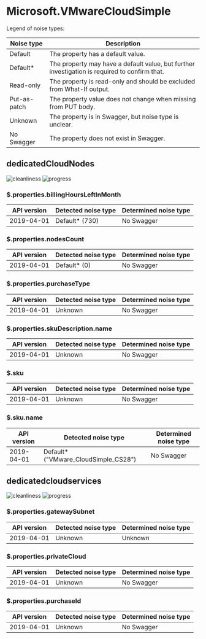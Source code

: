 # Microsoft.VMwareCloudSimple

Legend of noise types:

| Noise type   | Description                                                                                   |
| ------------ | --------------------------------------------------------------------------------------------- |
| Default      | The property has a default value.                                                             |
| Default*     | The property may have a default value, but further investigation is required to confirm that. |
| Read-only    | The property is read-only and should be excluded from What-If output.                         |
| Put-as-patch | The property value does not change when missing from PUT body.                                |
| Unknown      | The property is in Swagger, but noise type is unclear.                                        |
| No Swagger   | The property does not exist in Swagger.                                                       |

## dedicatedCloudNodes

![cleanliness](https://img.shields.io/badge/cleanliness-72.73%25%20(16%20/%2022)-yellowgreen) ![progress](https://img.shields.io/badge/progress-0.00%25%20(0%20/%206)-red)

### \$.properties.billingHoursLeftInMonth

| API version | Detected noise type | Determined noise type |
| ----------- | ------------------- | --------------------- |
| 2019-04-01  | Default* (730)      | No Swagger            |

### \$.properties.nodesCount

| API version | Detected noise type | Determined noise type |
| ----------- | ------------------- | --------------------- |
| 2019-04-01  | Default* (0)        | No Swagger            |

### \$.properties.purchaseType

| API version | Detected noise type | Determined noise type |
| ----------- | ------------------- | --------------------- |
| 2019-04-01  | Unknown             | No Swagger            |

### \$.properties.skuDescription.name

| API version | Detected noise type | Determined noise type |
| ----------- | ------------------- | --------------------- |
| 2019-04-01  | Unknown             | No Swagger            |

### \$.sku

| API version | Detected noise type | Determined noise type |
| ----------- | ------------------- | --------------------- |
| 2019-04-01  | Unknown             | No Swagger            |

### \$.sku.name

| API version | Detected noise type                  | Determined noise type |
| ----------- | ------------------------------------ | --------------------- |
| 2019-04-01  | Default* ("VMware_CloudSimple_CS28") | No Swagger            |

## dedicatedcloudservices

![cleanliness](https://img.shields.io/badge/cleanliness-40.00%25%20(2%20/%205)-yellow) ![progress](https://img.shields.io/badge/progress-0.00%25%20(0%20/%203)-red)

### \$.properties.gatewaySubnet

| API version | Detected noise type | Determined noise type |
| ----------- | ------------------- | --------------------- |
| 2019-04-01  | Unknown             | Unknown               |

### \$.properties.privateCloud

| API version | Detected noise type | Determined noise type |
| ----------- | ------------------- | --------------------- |
| 2019-04-01  | Unknown             | No Swagger            |

### \$.properties.purchaseId

| API version | Detected noise type | Determined noise type |
| ----------- | ------------------- | --------------------- |
| 2019-04-01  | Unknown             | No Swagger            |
